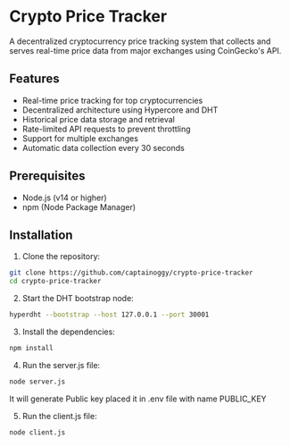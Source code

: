 # Crypto Price Tracker

A decentralized cryptocurrency price tracking system that collects and serves real-time price data from major exchanges using CoinGecko's API.

## Features

- Real-time price tracking for top cryptocurrencies
- Decentralized architecture using Hypercore and DHT
- Historical price data storage and retrieval
- Rate-limited API requests to prevent throttling
- Support for multiple exchanges
- Automatic data collection every 30 seconds

## Prerequisites

- Node.js (v14 or higher)
- npm (Node Package Manager)

## Installation

1. Clone the repository:

```bash
git clone https://github.com/captainoggy/crypto-price-tracker
cd crypto-price-tracker
```

2. Start the DHT bootstrap node:

```bash
hyperdht --bootstrap --host 127.0.0.1 --port 30001
```

3. Install the dependencies:

```bash
npm install
```

4. Run the server.js file:

```bash
node server.js
```

It will generate Public key placed it in .env file with name PUBLIC_KEY

5. Run the client.js file:

```bash
node client.js
```
